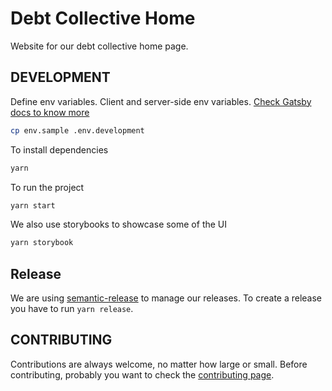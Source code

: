 # Debt Collective Home

Website for our debt collective home page.

## DEVELOPMENT

Define env variables. Client and server-side env variables. [Check Gatsby docs to know more](https://www.gatsbyjs.com/docs/environment-variables/)

```bash
cp env.sample .env.development
```

To install dependencies

```bash
yarn
```

To run the project

```bash
yarn start
```

We also use storybooks to showcase some of the UI

```bash
yarn storybook
```

## Release

We are using [semantic-release](https://github.com/semantic-release/semantic-release) to manage our releases. To create a release you have to run `yarn release`.

## CONTRIBUTING

Contributions are always welcome, no matter how large or small. Before contributing, probably you want to check the [contributing page](CONTRIBUTING.md).

